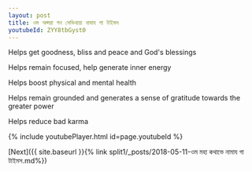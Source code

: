 ```yaml
---
layout: post
title: ওম অপ্সরা গন সেভিথায়া নামায গা টাইমস
youtubeId: ZYY8tbGyst0
---
```

 
 
Helps get goodness, bliss and peace and God's blessings
 
Helps remain focused, help generate inner energy 
 
Helps boost physical and mental health 
 
Helps remain grounded and generates a sense of gratitude towards the greater power 
 
Helps reduce bad karma
 
 
 
 


{% include youtubePlayer.html id=page.youtubeId %}
 
[Next]({{ site.baseurl }}{% link  split1/_posts/2018-05-11-ওম মহা কথাভে নামায গা টাইমস.md%})
 
